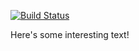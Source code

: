 [![Build Status](https://travis-ci.org/stphnwallace/puppettest.png?branch=master)](https://travis-ci.org/stphnwallace/puppettest)

Here's some interesting text!
